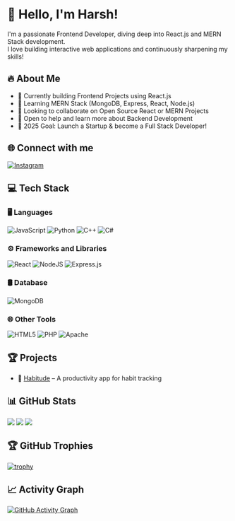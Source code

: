# 👋 Hello, I'm Harsh!
I'm a passionate Frontend Developer, diving deep into React.js and MERN Stack development.  
I love building interactive web applications and continuously sharpening my skills!

## 🔥 About Me
- 🔭 Currently building Frontend Projects using React.js
- 🌱 Learning MERN Stack (MongoDB, Express, React, Node.js)
- 👯 Looking to collaborate on Open Source React or MERN Projects
- 🤝 Open to help and learn more about Backend Development
- 🎯 2025 Goal: Launch a Startup & become a Full Stack Developer!

## 🌐 Connect with me
[![Instagram](https://img.shields.io/badge/Instagram-%23E4405F.svg?logo=Instagram&logoColor=white)](https://instagram.com/ntcorpse)

## 💻 Tech Stack
### 🖥️ Languages
![JavaScript](https://img.shields.io/badge/javascript-%23323330.svg?style=for-the-badge&logo=javascript&logoColor=%23F7DF1E) 
![Python](https://img.shields.io/badge/python-3670A0?style=for-the-badge&logo=python&logoColor=ffdd54) 
![C++](https://img.shields.io/badge/c++-%2300599C.svg?style=for-the-badge&logo=c%2B%2B&logoColor=white)
![C#](https://img.shields.io/badge/c%23-%23239120.svg?style=for-the-badge&logo=csharp&logoColor=white)

### ⚙️ Frameworks and Libraries
![React](https://img.shields.io/badge/react-%2320232a.svg?style=for-the-badge&logo=react&logoColor=%2361DAFB)
![NodeJS](https://img.shields.io/badge/node.js-6DA55F?style=for-the-badge&logo=node.js&logoColor=white)
![Express.js](https://img.shields.io/badge/express.js-%23404d59.svg?style=for-the-badge&logo=express&logoColor=%2361DAFB)

### 🛢️ Database
![MongoDB](https://img.shields.io/badge/MongoDB-4EA94B?style=for-the-badge&logo=mongodb&logoColor=white)

### 🌐 Other Tools
![HTML5](https://img.shields.io/badge/html5-%23E34F26.svg?style=for-the-badge&logo=html5&logoColor=white)
![PHP](https://img.shields.io/badge/php-%23777BB4.svg?style=for-the-badge&logo=php&logoColor=white)
![Apache](https://img.shields.io/badge/apache-%23D42029.svg?style=for-the-badge&logo=apache&logoColor=white)

## 🏆 Projects
- 📱 [Habitude](https://github.com/Harshlikescoding/habitude) – A productivity app for habit tracking
  

## 📊 GitHub Stats
![](https://github-readme-stats.vercel.app/api?username=Harshlikescoding&theme=dark&hide_border=false&include_all_commits=true&count_private=true)
![](https://github-readme-streak-stats.herokuapp.com/?user=Harshlikescoding&theme=dark&hide_border=false)
![](https://github-readme-stats.vercel.app/api/top-langs/?username=Harshlikescoding&theme=dark&hide_border=false&layout=compact)

## 🏆 GitHub Trophies
[![trophy](https://github-profile-trophy.vercel.app/?username=Harshlikescoding&theme=darkhub&margin-w=15)](https://github.com/ryo-ma/github-profile-trophy)

## 📈 Activity Graph
[![GitHub Activity Graph](https://github-readme-activity-graph.vercel.app/graph?username=Harshlikescoding&theme=dracula&hide_border=true)](https://github.com/ashutosh00710/github-readme-activity-graph)

